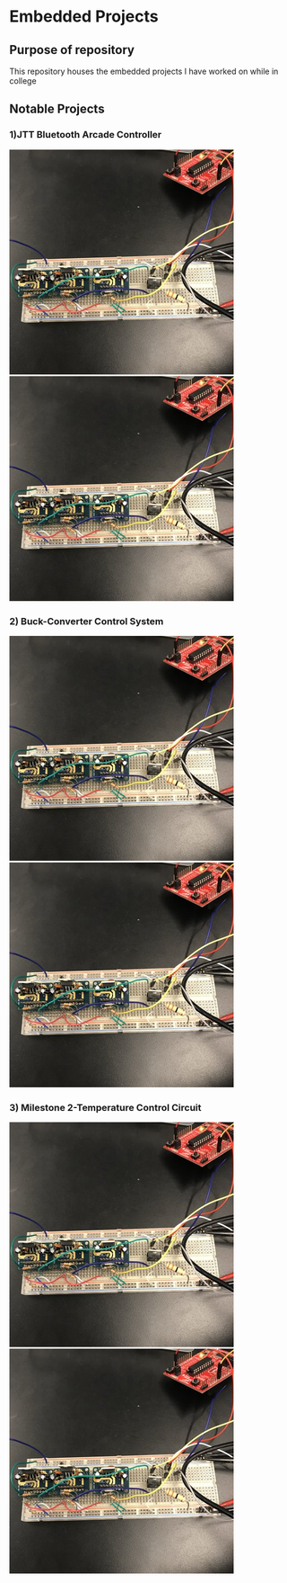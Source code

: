 # Embedded Projects

## Purpose of repository 
This repository houses the embedded projects I have worked on while in college

## Notable Projects

### 1)JTT Bluetooth Arcade Controller
![alt text](https://github.com/tomasu10/Embedded-Projects/blob/master/IntrotoEmbedded-Lab6/Open%20Loop%20Systems/OpenLoopCircuit.jpg) ![alt text](https://github.com/tomasu10/Embedded-Projects/blob/master/IntrotoEmbedded-Lab6/Open%20Loop%20Systems/OpenLoopCircuit.jpg)

### 2) Buck-Converter Control System
![alt text](https://github.com/tomasu10/Embedded-Projects/blob/master/IntrotoEmbedded-Lab6/Open%20Loop%20Systems/OpenLoopCircuit.jpg) ![alt text](https://github.com/tomasu10/Embedded-Projects/blob/master/IntrotoEmbedded-Lab6/Open%20Loop%20Systems/OpenLoopCircuit.jpg)

### 3) Milestone 2-Temperature Control Circuit
![alt text](https://github.com/tomasu10/Embedded-Projects/blob/master/IntrotoEmbedded-Lab6/Open%20Loop%20Systems/OpenLoopCircuit.jpg) ![alt text](https://github.com/tomasu10/Embedded-Projects/blob/master/IntrotoEmbedded-Lab6/Open%20Loop%20Systems/OpenLoopCircuit.jpg)

